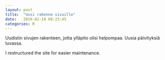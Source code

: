 ```yaml
---
layout: post
title:  "Uusi rakenne sivuille"
date:   2016-02-18 08:23:45
categories: R
---
```


Uudistin sivujen rakenteen, jotta ylläpito olisi helpompaa. Uusia päivityksiä luvassa.

I restructured the site for easier maintenance.


[jekyll-gh]: https://github.com/mojombo/jekyll
[jekyll]:    http://jekyllrb.com
